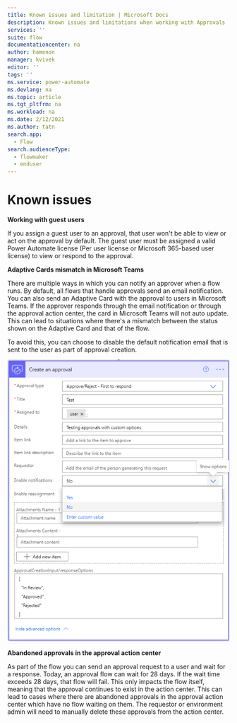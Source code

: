 ```yaml
---
title: Known issues and limitation | Microsoft Docs
description: Known issues and limitations when working with Approvals
services: ''
suite: flow
documentationcenter: na
author: hamenon 
manager: kvivek
editor: ''
tags: ''
ms.service: power-automate
ms.devlang: na
ms.topic: article
ms.tgt_pltfrm: na
ms.workload: na
ms.date: 2/12/2021
ms.author: tatn
search.app: 
  - Flow
search.audienceType: 
  - flowmaker
  - enduser
---
```


# Known issues

**Working with guest users**

If you assign a guest user to an approval, that user won't be able to view or act on the approval by default. The guest user must be assigned a valid Power Automate license (Per user license or Microsoft 365-based user license) to view or respond to the approval.
  
**Adaptive Cards mismatch in Microsoft Teams**

There are multiple ways in which you can notify an approver when a flow runs. By default, all flows that handle approvals send an email notification. You can also send an Adaptive Card with the approval to users in Microsoft Teams. If the approver responds through the email notification or through the approval action center, the card in Microsoft Teams will not auto update. This can lead to situations where there's a mismatch between the status shown on the Adaptive Card and that of the flow. 

To avoid this, you can choose to disable the default notification email that is sent to the user as part of approval creation. 

![Disable default email notification](./media/create-approval-response-options/disable-default-notification.png)

**Abandoned approvals in the approval action center**

As part of the flow you can send an approval request to a user and wait for a response. Today, an approval flow can wait for 28 days. If the wait time exceeds 28 days, that flow will fail. This only impacts the flow itself, meaning that the approval continues to exist in the action center. This can lead to cases where there are abandoned approvals in the approval action center which have no flow waiting on them. The requestor or environment admin will need to manually delete these approvals from the action center.
